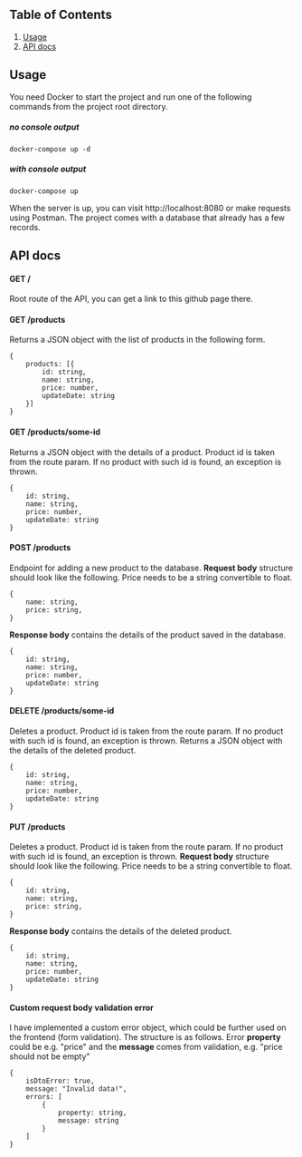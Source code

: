 ## Table of Contents

1.  [Usage](#usage)
2.  [API docs](#apidocs)

<a id="usage"></a>

## Usage

You need Docker to start the project and run one of the following commands from the project root directory.

##### no console output

```
docker-compose up -d
```

##### with console output

```
docker-compose up
```

When the server is up, you can visit http://localhost:8080 or make requests using Postman.
The project comes with a database that already has a few records.

<a id="apidocs"></a>

## API docs

#### GET /

Root route of the API, you can get a link to this github page there.

#### GET /products

Returns a JSON object with the list of products in the following form.

```
{
	products: [{
		id: string,
		name: string,
		price: number,
		updateDate: string
	}]
}
```

#### GET /products/some-id

Returns a JSON object with the details of a product. Product id is taken from the route param. If no product with such id is found, an exception is thrown.

```
{
	id: string,
	name: string,
	price: number,
	updateDate: string
}
```

#### POST /products

Endpoint for adding a new product to the database.
**Request body** structure should look like the following. Price needs to be a string convertible to float.

```
{
	name: string,
	price: string,
}
```

**Response body** contains the details of the product saved in the database.

```
{
	id: string,
	name: string,
	price: number,
	updateDate: string
}
```

#### DELETE /products/some-id

Deletes a product. Product id is taken from the route param. If no product with such id is found, an exception is thrown. Returns a JSON object with the details of the deleted product.

```
{
	id: string,
	name: string,
	price: number,
	updateDate: string
}
```

#### PUT /products

Deletes a product. Product id is taken from the route param. If no product with such id is found, an exception is thrown.
**Request body** structure should look like the following. Price needs to be a string convertible to float.

```
{
	id: string,
	name: string,
	price: string,
}
```

**Response body** contains the details of the deleted product.

```
{
	id: string,
	name: string,
	price: number,
	updateDate: string
}
```

#### Custom request body validation error

I have implemented a custom error object, which could be further used on the frontend (form validation). The structure is as follows. Error **property** could be e.g. "price" and the **message** comes from validation, e.g. "price should not be empty"

```
{
    isDtoError: true,
    message: "Invalid data!",
    errors: [
        {
            property: string,
            message: string
        }
    ]
}
```
